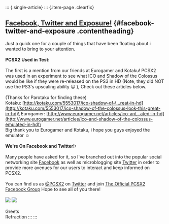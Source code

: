 ::: {.single-article}
::: {.item-page .clearfix}
## [Facebook, Twitter and Exposure!](/108-facebook-twitter-and-exposure.html) {#facebook-twitter-and-exposure .contentheading}

Just a quick one for a couple of things that have been floating about i
wanted to bring to your attention.\
\
**PCSX2 Used in Test:**\
\
The first is a mention from our friends at Eurogamer and Kotaku! PCSX2
was used in an experiment to see what ICO and Shadow of the Colossus
would be like if they were re-released on the PS3 in HD (Note, they did
NOT use the PS3\'s upscaling ability
😛 ), Check out these articles below.\
\
(Thanks for Parotaku for finding these)\
Kotaku:
[http://kotaku.com/5553017/ico-shadow-of-\...reat-in-hd](http://kotaku.com/5553017/ico-shadow-of-the-colossus-look-this-great-in-hd)\
Eurogamer:
[http://www.eurogamer.net/articles/ico-an\...ated-in-hd](http://www.eurogamer.net/articles/ico-and-shadow-of-the-colossus-emulated-in-hd)\
\
Big thank you to Eurogamer and Kotaku, i hope you guys enjoyed the
emulator
☺️\
\
**We\'re On Facebook and Twitter!:**\
\
Many people have asked for it, so I\'ve branched out into the popular
social networking site [Facebook](http://www.facebook.com) as well as
microblogging site [Twitter](http://www.twitter.com) in order to provide
more avenues for our users to interact and keep informed on PCSX2.\
\
You can find us as [\@PCSX2](http://twitter.com/PCSX2) on
[Twitter](http://www.twitter.com) and join [The Official PCSX2 Facebook
Group](http://www.facebook.com/groups/98483509559/) Hope to see all of
you there!\
\
![](/images/stories/frontend/various/twitter_logo.jpg)
![](/images/stories/frontend/various/facebook-logo_100182759_s.jpg)\
\
Greets\
Refraction
:::
:::
